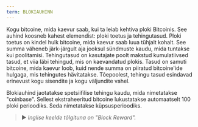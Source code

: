 ```yaml
---
term: BLOKIAUHINN
---
```


Kogu bitcoine, mida kaevur saab, kui ta leiab kehtiva ploki Bitcoinis. See auhind koosneb kahest elemendist: ploki toetus ja tehingutasud. Ploki toetus on kindel hulk bitcoine, mida kaevur saab luua tühjalt kohalt. See summa väheneb järk-järgult aja jooksul sündmuste kaudu, mida tuntakse kui poolitamisi. Tehingutasud on kasutajate poolt makstud kumulatiivsed tasud, et viia läbi tehingud, mis on kaevandatud plokis. Tasud on samuti bitcoine, mida kaevur loob, kuid nende summa on piiratud bitcoine'ide hulgaga, mis tehingutes hävitatakse. Tõepoolest, tehingu tasud esindavad erinevust kogu sisendite ja kogu väljundite vahel.

Blokiauhind jaotatakse spetsiifilise tehingu kaudu, mida nimetatakse "coinbase". Sellest ekstraheeritud bitcoine lukustatakse automaatselt 100 ploki perioodiks. Seda nimetatakse küpsusperioodiks.

> ► *Inglise keelde tõlgituna on "Block Reward".*